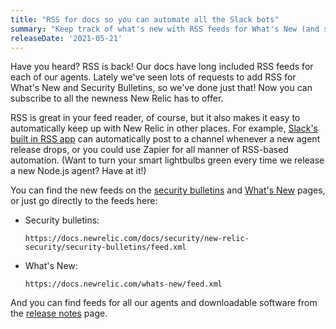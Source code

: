 ```yaml
---
title: "RSS for docs so you can automate all the Slack bots"
summary: "Keep track of what's new with RSS feeds for What's New (and security bulletins)"
releaseDate: '2021-05-21'
---
```

Have you heard? RSS is back! Our docs have long included RSS feeds for each of our agents. Lately we've seen lots of requests to add RSS for What's New and Security Bulletins, so we've done just that! Now you can subscribe to all the newness New Relic has to offer.

RSS is great in your feed reader, of course, but it also makes it easy to automatically keep up with New Relic in other places. For example, [Slack's built in RSS app](https://slack.com/help/articles/218688467-Add-RSS-feeds-to-Slack) can automatically post to a channel whenever a new agent release drops, or you could use Zapier for all manner of RSS-based automation. (Want to turn your smart lightbulbs green every time we release a new Node.js agent? Have at it!)

You can find the new feeds on the [security bulletins](https://docs.newrelic.com/docs/security/security-privacy/information-security/security-bulletins/) and [What's New](https://docs.newrelic.com/whats-new/) pages, or just go directly to the feeds here:

* Security bulletins:

    ```
    https://docs.newrelic.com/docs/security/new-relic-security/security-bulletins/feed.xml
    ```
* What's New:

    ```
    https://docs.newrelic.com/whats-new/feed.xml
    ```

And you can find feeds for all our agents and downloadable software from the [release notes](https://docs.newrelic.com/docs/release-notes/) page.